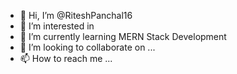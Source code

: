 - 👋 Hi, I’m @RiteshPanchal16
- 👀 I’m interested in 
- 🌱 I’m currently learning MERN Stack Development
- 💞️ I’m looking to collaborate on ...
- 📫 How to reach me ...

<!---
RiteshPanchal16/RiteshPanchal16 is a ✨ special ✨ repository because its `README.md` (this file) appears on your GitHub profile.
You can click the Preview link to take a look at your changes.
--->
